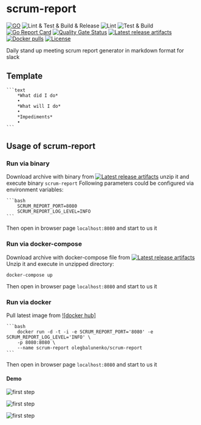 # scrum-report


[![GO](https://img.shields.io/github/go-mod/go-version/obalunenko/scrum-report)](https://golang.org/doc/devel/release.html)
![Lint & Test & Build & Release](https://github.com/obalunenko/scrum-report/workflows/Lint%20&%20Test%20&%20Build%20&%20Release/badge.svg)
![Lint](https://github.com/obalunenko/scrum-report/workflows/Lint/badge.svg)
![Test & Build](https://github.com/obalunenko/scrum-report/workflows/Test%20&%20Build/badge.svg)
[![Go Report Card](https://goreportcard.com/badge/github.com/obalunenko/scrum-report)](https://goreportcard.com/report/github.com/obalunenko/scrum-report)
[![Quality Gate Status](https://sonarcloud.io/api/project_badges/measure?project=oleg-balunenko_scrum-report&metric=alert_status)](https://sonarcloud.io/dashboard?id=oleg-balunenko_scrum-report)
[![Latest release artifacts](https://img.shields.io/github/v/release/obalunenko/scrum-report)](https://github.com/obalunenko/scrum-report/releases/latest)
[![Docker pulls](https://img.shields.io/docker/pulls/olegbalunenko/scrum-report)](https://hub.docker.com/r/olegbalunenko/scrum-report)
[![License](https://img.shields.io/github/license/obalunenko/scrum-report)](/LICENSE)

Daily stand up meeting scrum report generator in markdown format for slack

## Template

    ```text
        *What did I do*
        •
        *What will I do*
        •
        *Impediments*
        •
    ```

## Usage of scrum-report

### Run via binary
Download archive with binary from [![Latest release artifacts](https://img.shields.io/badge/artifacts-download-blue.svg)](https://github.com/obalunenko/scrum-report/releases/latest)
unzip it and execute binary `scrum-report`
Following parameters could be configured via environment variables:

    ```bash
        SCRUM_REPORT_PORT=8080
        SCRUM_REPORT_LOG_LEVEL=INFO
    ```

Then open in browser page `localhost:8080` and start to us it

### Run via docker-compose
Download archive with docker-compose file from [![Latest release artifacts](https://img.shields.io/badge/artifacts-download-blue.svg)](https://github.com/obalunenko/scrum-report/releases/latest)
Unzip it and execute in unzipped directory:

`docker-compose up`

Then open in browser page `localhost:8080` and start to us it

### Run via docker
Pull latest image from [![docker hub]](https://hub.docker.com/r/olegbalunenko/scrum-report)

    ```bash 
        docker run -d -t -i -e SCRUM_REPORT_PORT='8080' -e SCRUM_REPORT_LOG_LEVEL='INFO' \
        -p 8080:8080 \
        --name scrum-report olegbalunenko/scrum-report
    ```
Then open in browser page `localhost:8080` and start to us it

#### Demo

![first step](./docs/img1.png)

![first step](./docs/img2.png)

![first step](./docs/img3.png)
